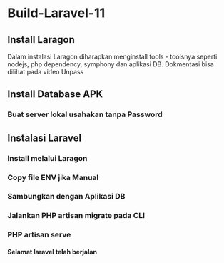 # Build-Laravel-11
## Install Laragon 
Dalam instalasi Laragon diharapkan menginstall tools - toolsnya seperti nodejs, php dependency, symphony dan aplikasi DB. Dokmentasi bisa dilihat pada video Unpass
## Install Database APK
### Buat server lokal usahakan tanpa Password 

## Instalasi Laravel
### Install melalui Laragon
### Copy file ENV jika Manual
### Sambungkan dengan Aplikasi DB 
### Jalankan PHP artisan migrate pada CLI
### PHP artisan serve
#### Selamat laravel telah berjalan
